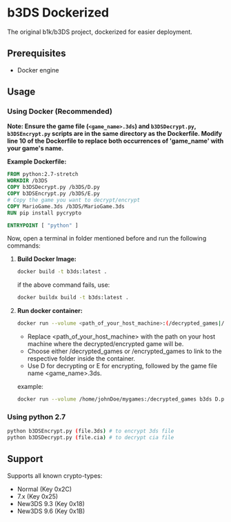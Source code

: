 # b3DS Dockerized

The original b1k/b3DS project, dockerized for easier deployment.

## Prerequisites
- Docker engine

## Usage

### Using Docker (Recommended)

**Note: Ensure the game file (`<game_name>.3ds`) and `b3DSDecrypt.py`, `b3DSEncrypt.py` scripts are in the same directory as the Dockerfile. Modify line 10 of the Dockerfile to replace both occurrences of 'game_name' with your game's name.**


**Example Dockerfile:**
```DockerFile
FROM python:2.7-stretch
WORKDIR /b3DS
COPY b3DSDecrypt.py /b3DS/D.py
COPY b3DSEncrypt.py /b3DS/E.py
# Copy the game you want to decrypt/encrypt
COPY MarioGame.3ds /b3DS/MarioGame.3ds 
RUN pip install pycrypto

ENTRYPOINT [ "python" ]
```
Now, open a terminal in folder mentioned before and run the following commands:
1. **Build Docker Image:**

   ```sh
   docker build -t b3ds:latest .
   ```
    if the above command fails, use:
    ```sh
    docker buildx build -t b3ds:latest .
    ```
2. **Run docker container:**
    ```sh
    docker run --volume <path_of_your_host_machine>:(/decrypted_games|/encrypted_games) b3ds (D/E).py <game_name>.3ds
    ```
   - Replace <path_of_your_host_machine> with the path on your host machine where the decrypted/encrypted game will be.
   - Choose either /decrypted_games or /encrypted_games to link to the respective folder inside the container.
   - Use D for decrypting or E for encrypting, followed by the game file name <game_name>.3ds.

   example:
    ```sh
    docker run --volume /home/johnDoe/mygames:/decrypted_games b3ds D.py MarioGame.3ds
    ```


### Using python 2.7
```sh
python b3DSEncrypt.py (file.3ds) # to encrypt 3ds file
python b3DSDecrypt.py (file.cia) # to decrypt cia file
```
## Support
Supports all known crypto-types:

* Normal (Key 0x2C)
* 7.x (Key 0x25)
* New3DS 9.3 (Key 0x18)
* New3DS 9.6 (Key 0x1B)

